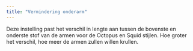```yaml
---
title: "Vermindering onderarm"
---
```


Deze instelling past het verschil in lengte aan tussen de bovenste en onderste stof van de armen voor de Octopus en Squid stijlen. Hoe groter het verschil, hoe meer de armen zullen willen krullen.
